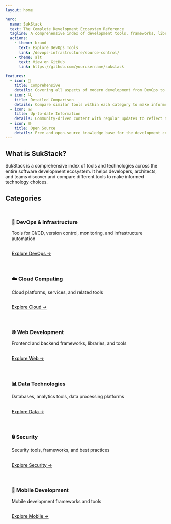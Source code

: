 ```yaml
---
layout: home

hero:
  name: SukStack
  text: The Complete Development Ecosystem Reference
  tagline: A comprehensive index of development tools, frameworks, libraries, and technologies.
  actions:
    - theme: brand
      text: Explore DevOps Tools
      link: /devops-infrastructure/source-control/
    - theme: alt
      text: View on GitHub
      link: https://github.com/yourusername/sukstack

features:
  - icon: 🚀
    title: Comprehensive
    details: Covering all aspects of modern development from DevOps to Mobile, Frontend to Data Science
  - icon: 🔍
    title: Detailed Comparison
    details: Compare similar tools within each category to make informed technology choices
  - icon: 📊
    title: Up-to-date Information
    details: Community-driven content with regular updates to reflect the latest in technology
  - icon: 🌐
    title: Open Source
    details: Free and open-source knowledge base for the development community
---
```


## What is SukStack?

SukStack is a comprehensive index of tools and technologies across the entire software development ecosystem. It helps developers, architects, and teams discover and compare different tools to make informed technology choices.

## Categories

<div class="category-grid">
  <div class="category-card">
    <h3>🔧 DevOps & Infrastructure</h3>
    <p>Tools for CI/CD, version control, monitoring, and infrastructure automation</p>
    <a href="/devops-infrastructure/source-control/">Explore DevOps →</a>
  </div>
  
  <div class="category-card">
    <h3>☁️ Cloud Computing</h3>
    <p>Cloud platforms, services, and related tools</p>
    <a href="/cloud/">Explore Cloud →</a>
  </div>
  
  <div class="category-card">
    <h3>🌐 Web Development</h3>
    <p>Frontend and backend frameworks, libraries, and tools</p>
    <a href="/web-development/">Explore Web →</a>
  </div>
  
  <div class="category-card">
    <h3>📊 Data Technologies</h3>
    <p>Databases, analytics tools, data processing platforms</p>
    <a href="/data/">Explore Data →</a>
  </div>
  
  <div class="category-card">
    <h3>🔒 Security</h3>
    <p>Security tools, frameworks, and best practices</p>
    <a href="/security/">Explore Security →</a>
  </div>
  
  <div class="category-card">
    <h3>📱 Mobile Development</h3>
    <p>Mobile development frameworks and tools</p>
    <a href="/mobile/">Explore Mobile →</a>
  </div>
</div>

<style>
.category-grid {
  display: grid;
  grid-template-columns: repeat(auto-fill, minmax(300px, 1fr));
  gap: 20px;
  margin-top: 2rem;
}

.category-card {
  padding: 20px;
  border-radius: 8px;
  background-color: var(--vp-c-bg-soft);
  transition: transform 0.2s, box-shadow 0.2s;
}

.category-card:hover {
  transform: translateY(-5px);
  box-shadow: 0 5px 15px rgba(0, 0, 0, 0.1);
}

.category-card h3 {
  margin-top: 0;
}

.category-card a {
  display: inline-block;
  margin-top: 1rem;
  font-weight: 500;
}
</style>